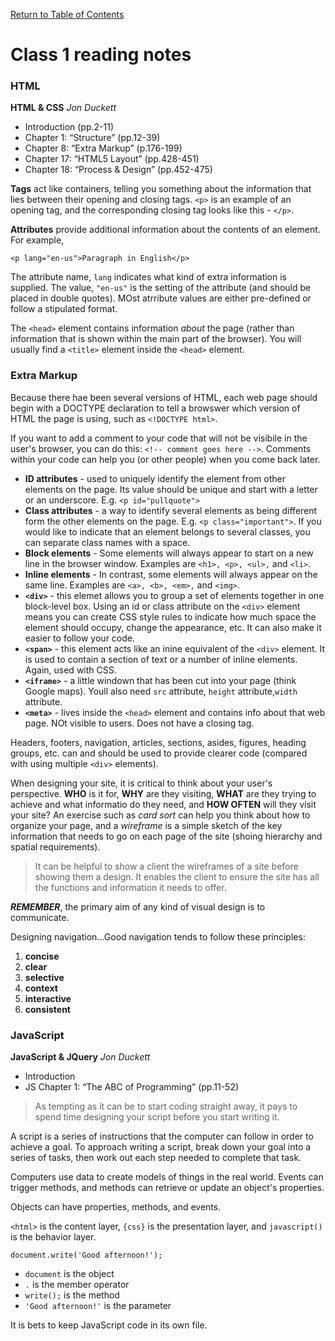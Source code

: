[Return to Table of Contents](README.md)

# Class 1 reading notes

### HTML

**HTML & CSS** *Jon Duckett*

- Introduction (pp.2-11)
- Chapter 1: “Structure” (pp.12-39)
- Chapter 8: “Extra Markup” (p.176-199)
- Chapter 17: “HTML5 Layout” (pp.428-451)
- Chapter 18: “Process & Design” (pp.452-475)

**Tags** act like containers, telling you something about the information that lies between their opening and closing tags. `<p>` is an example of an opening tag, and the corresponding closing tag looks like this - `</p>`.

**Attributes** provide additional information about the contents of an element. For example, 

`<p lang="en-us">Paragraph in English</p>`

The attribute name, `lang` indicates what kind of extra information is supplied.  The value, `"en-us"` is the setting of the attribute (and should be placed in double quotes). MOst atrribute values are either pre-defined or follow a stipulated format.

The `<head>` element contains information *about* the page (rather than information that is shown within the main part of the browser). You will usually find a `<title>` element inside the `<head>` element.

### Extra Markup

Because there hae been several versions of HTML, each web page should begin with a DOCTYPE declaration to tell a browswer which version of HTML the page is using, such as `<!DOCTYPE html>`. 

If you want to add a comment to your code that will not be visibile in the user's browser, you can do this: `<!-- comment goes here -->`. Comments within your code can help you (or other people) when you come back later.

* **ID attributes** - used to uniquely identify the element from other elements on the page. Its value should be unique and start with a letter or an underscore. E.g. `<p id="pullquote">`
* **Class attributes** - a way to identify several elements as being different form the other elements on the page. E.g. `<p class="important">`. If you would like to indicate that an element belongs to several classes, you can separate class names with a space.
* **Block elements** - Some elements will always appear to start on a new line in the browser window. Examples are `<h1>, <p>, <ul>,` and `<li>`.
* **Inline elements** - In contrast, some elements will always appear on the same line. Examples are `<a>, <b>, <em>,` and `<img>`.
* **`<div>`** - this elemet allows you to group a set of elements together in one block-level box. Using an id or class attribute on the `<div>` element means you can create CSS style rules to indicate how much space the element should occupy, change the appearance, etc. It can also make it easier to follow your code.
* **`<span>`** - this element acts like an inine equivalent of the `<div>` element. It is used to contain a section of text or a number of inline elements. Again, used with CSS.
* **`<iframe>`** - a little windown that has been cut into your page (think Google maps). Youll also need `src` attribute, `height` attribute,`width` attribute.
* **`<meta>`** - lives inside the `<head>` element and contains info about that web page. NOt visible to users. Does not have a closing tag.

Headers, footers, navigation, articles, sections, asides, figures, heading groups, etc. can and should be used to provide clearer code (compared with using multiple `<div>` elements).

When designing your site, it is critical to think about your user's perspective. **WHO** is it for, **WHY** are they visiting, **WHAT** are they trying to achieve and what informatio do they need, and **HOW OFTEN** will they visit your site? An exercise such as *card sort* can help you think about how to organize your page, and a *wireframe* is a simple sketch of the key information that needs to go on each page of the site (shoing hierarchy and spatial requirements).

> It can be helpful to show a client the wireframes of a site before showing them a design. It enables the client to ensure the site has all the functions and information it needs to offer.

***REMEMBER***, the primary aim of any kind of visual design is to communicate.

Designing navigation...Good navigation tends to follow these principles: 
1. **concise**
2. **clear**
3. **selective**
4. **context**
5. **interactive**
6. **consistent**

### JavaScript

**JavaScript & JQuery** *Jon Duckett*

- Introduction
- JS Chapter 1: “The ABC of Programming” (pp.11-52)

>As tempting as it can be to start coding straight away, it pays to spend time designing your script before you start writing it.

A script is a series of instructions that the computer can follow in order to achieve a goal. To approach writing a script, break down your goal into a series of tasks, then work out each step needed to complete that task.

Computers use data to create models of things in the real world. Events can trigger methods, and methods can retrieve or update an object's properties.

Objects can have properties, methods, and events.

`<html>` is the content layer, `{css}` is the presentation layer, and `javascript()` is the behavior layer.

`document.write('Good afternoon!');`

- `document` is the object
- `.` is the member operator
- `write();` is the method
- `'Good afternoon!'` is the parameter

It is bets to keep JavaScript code in its own file.

